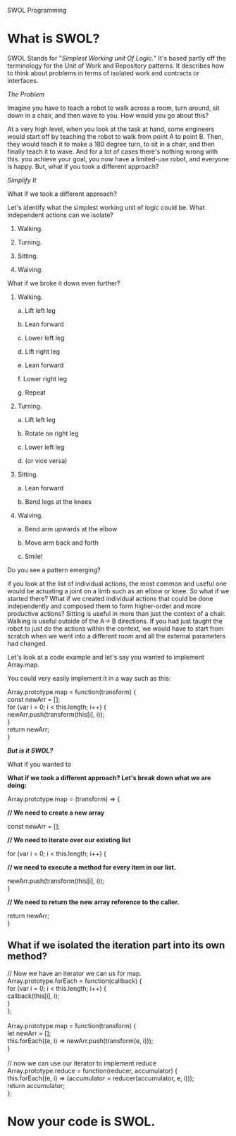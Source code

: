 SWOL Programming

What is SWOL?
=============

SWOL Stands for \"*Simplest Working unit Of Logic.*\" It\'s based partly
off the terminology for the Unit of Work and Repository patterns. It
describes how to think about problems in terms of isolated work and
contracts or interfaces.


*The Problem*

Imagine you have to teach a robot to walk across a room, turn around,
sit down in a chair, and then wave to you. How would you go about this?

At a very high level, when you look at the task at hand, some engineers
would start off by teaching the robot to walk from point A to point B.
Then, they would teach it to make a 180 degree turn, to sit in a chair,
and then finally teach it to wave. And for a lot of cases there\'s
nothing wrong with this. you achieve your goal, you now have a
limited-use robot, and everyone is happy. But, what if you took a
different approach?


*Simplify It*

What if we took a different approach?

Let\'s identify what the simplest working unit of logic could be. What
independent actions can we isolate?

1.  Walking.

2.  Turning.

3.  Sitting.

4.  Waiving. 

What if we broke it down even further?

1.  Walking.

    a.  Lift left leg

    b.  Lean forward

    c.  Lower left leg

    d.  Lift right leg

    e.  Lean forward

    f.  Lower right leg

    g.  Repeat

2.  Turning.

    a.  Lift left leg

    b.  Rotate on right leg

    c.  Lower left leg

    d.  (or vice versa)

3.  Sitting.

    a.  Lean forward

    b.  Bend legs at the knees

4.  Waiving. 

    a.  Bend arm upwards at the elbow

    b.  Move arm back and forth

    c.  Smile!

Do you see a pattern emerging?

if you look at the list of individual actions, the most common and
useful one would be actuating a joint on a limb such as an elbow or
knee. So what if we started there? What if we created individual actions
that could be done independently and composed them to form higher-order
and more productive actions? Sitting is useful in more than just the
context of a chair. Walking is useful outside of the A→ B directions. If
you had just taught the robot to just do the actions within the context,
we would have to start from scratch when we went into a different room
and all the external parameters had changed.

Let\'s look at a code example and let\'s say you wanted to implement
Array.map.

You could very easily implement it in a way such as this:

Array.prototype.map = function(transform) {\
const newArr = \[\];\
for (var i = 0; i \< this.length; i++) {\
newArr.push(transform(this\[i\], i));\
}\
return newArr;\
}

***But is it SWOL?***

What if you wanted to 

**What if we took a different approach? Let\'s break down what we are
doing:**

Array.prototype.map = (transform) =\> {

**// We need to create a new array**

const newArr = \[\];

**// We need to iterate over our existing list**

for (var i = 0; i \< this.length; i++) {

**// we need to execute a method for every item in our list.**

newArr.push(transform(this\[i\], i));\
}

**// We need to return the new array reference to the caller.**

return newArr;\
}

What if we isolated the iteration part into its own method?
-----------------------------------------------------------

// Now we have an iterator we can us for map.\
Array.prototype.forEach = function(callback) {\
for (var i = 0; i \< this.length; i++) {\
callback(this\[i\], i);\
}\
};\
\
Array.prototype.map = function(transform) {\
let newArr = \[\];\
this.forEach((e, i) =\> newArr.push(transform(e, i)));\
}\
\
// now we can use our iterator to implement reduce\
Array.prototype.reduce = function(reducer, accumulator) {\
this.forEach((e, i) =\> (accumulator = reducer(accumulator, e, i)));\
return accumulator;\
};

Now your code is SWOL. 
=======================
